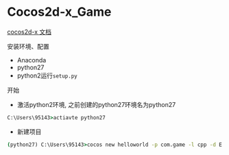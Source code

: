 # Cocos2d-x_Game
[cocos2d-x 文档](https://docs.cocos.com/cocos2d-x/manual/zh/)  

安装环境、配置
* Anaconda
* python27
* python2运行`setup.py`

开始
* 激活python2环境, 之前创建的python27环境名为python27
```cmd
C:\Users\95143>actiavte python27
```
* 新建项目
```cmd
(python27) C:\Users\95143>cocos new helloworld -p com.game -l cpp -d E:/Projects/cocos_demo
```
